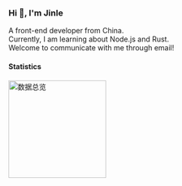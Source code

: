 <h3>Hi 👋, I'm Jinle</h3>

<div>A front-end developer from China.</div>

<div>Currently, I am learning about Node.js and Rust.</div>

<div>Welcome to communicate with me through email!</div>

#### Statistics
<a href="https://github.com/qjinle" target="_blank">
  <img alt="数据总览" src="https://github-readme-stats.vercel.app/api?username=qjinle&show_icons=true&bg_color=1e1e2e&text_color=cdd6f4&icon_color=cba6f7&title_color=94e2d5" height="192px" />
</a>
